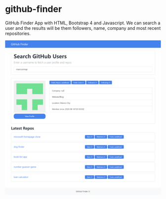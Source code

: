 # github-finder
GitHub Finder App with HTML, Bootstrap 4 and Javascript. We can search a user and the results will be them followers, name, company and most recent repositories.

![alt_text](https://github.com/marcosmap/github-finder/blob/master/ss2.png)
